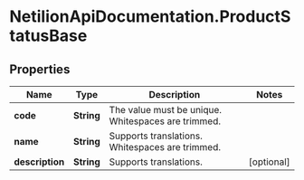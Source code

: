 # NetilionApiDocumentation.ProductStatusBase

## Properties
Name | Type | Description | Notes
------------ | ------------- | ------------- | -------------
**code** | **String** | The value must be unique. Whitespaces are trimmed. | 
**name** | **String** | Supports translations. Whitespaces are trimmed. | 
**description** | **String** | Supports translations. | [optional] 
